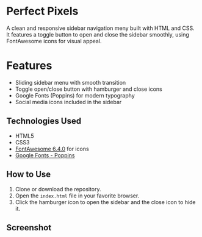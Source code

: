 # Perfect Pixels

A clean and responsive sidebar navigation meny built with HTML and CSS. It
features a toggle button to open and close the sidebar smoothly, using
FontAwesome icons for visual appeal.

# Features

- Sliding sidebar menu with smooth transition
- Toggle open/close button with hamburger and close icons
- Google Fonts (Poppins) for modern typography
- Social media icons included in the sidebar

## Technologies Used

- HTML5
- CSS3
- [FontAwesome 6.4.0](https://fontawesome.com/) for icons
- [Google Fonts - Poppins](https://fonts.google.com/specimen/Poppins)

## How to Use

1. Clone or download the repository.
2. Open the `index.html` file in your favorite browser.
3. Click the hamburger icon to open the sidebar and the close icon to hide it.

## Screenshot
